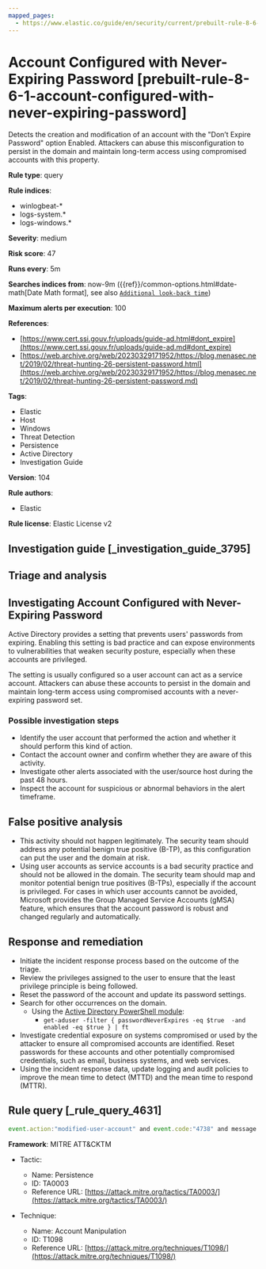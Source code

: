 ```yaml
---
mapped_pages:
  - https://www.elastic.co/guide/en/security/current/prebuilt-rule-8-6-1-account-configured-with-never-expiring-password.html
---
```


# Account Configured with Never-Expiring Password [prebuilt-rule-8-6-1-account-configured-with-never-expiring-password]

Detects the creation and modification of an account with the "Don’t Expire Password" option Enabled. Attackers can abuse this misconfiguration to persist in the domain and maintain long-term access using compromised accounts with this property.

**Rule type**: query

**Rule indices**:

* winlogbeat-*
* logs-system.*
* logs-windows.*

**Severity**: medium

**Risk score**: 47

**Runs every**: 5m

**Searches indices from**: now-9m ({{ref}}/common-options.html#date-math[Date Math format], see also [`Additional look-back time`](docs-content://solutions/security/detect-and-alert/create-detection-rule.md#rule-schedule))

**Maximum alerts per execution**: 100

**References**:

* [https://www.cert.ssi.gouv.fr/uploads/guide-ad.html#dont_expire](https://www.cert.ssi.gouv.fr/uploads/guide-ad.md#dont_expire)
* [https://web.archive.org/web/20230329171952/https://blog.menasec.net/2019/02/threat-hunting-26-persistent-password.html](https://web.archive.org/web/20230329171952/https://blog.menasec.net/2019/02/threat-hunting-26-persistent-password.md)

**Tags**:

* Elastic
* Host
* Windows
* Threat Detection
* Persistence
* Active Directory
* Investigation Guide

**Version**: 104

**Rule authors**:

* Elastic

**Rule license**: Elastic License v2

## Investigation guide [_investigation_guide_3795]

## Triage and analysis

## Investigating Account Configured with Never-Expiring Password

Active Directory provides a setting that prevents users' passwords from expiring. Enabling this setting is bad practice and can expose environments to vulnerabilities that weaken security posture, especially when these accounts are privileged.

The setting is usually configured so a user account can act as a service account. Attackers can abuse these accounts to persist in the domain and maintain long-term access using compromised accounts with a never-expiring password set.

### Possible investigation steps

- Identify the user account that performed the action and whether it should perform this kind of action.
- Contact the account owner and confirm whether they are aware of this activity.
- Investigate other alerts associated with the user/source host during the past 48 hours.
- Inspect the account for suspicious or abnormal behaviors in the alert timeframe.

## False positive analysis

- This activity should not happen legitimately. The security team should address any potential benign true positive (B-TP), as this configuration can put the user and the domain at risk.
- Using user accounts as service accounts is a bad security practice and should not be allowed in the domain. The security team should map and monitor potential benign true positives (B-TPs), especially if the account is privileged. For cases in which user accounts cannot be avoided, Microsoft provides the Group Managed Service Accounts (gMSA) feature, which ensures that the account password is robust and changed regularly and automatically.

## Response and remediation

- Initiate the incident response process based on the outcome of the triage.
- Review the privileges assigned to the user to ensure that the least privilege principle is being followed.
- Reset the password of the account and update its password settings.
- Search for other occurrences on the domain.
    - Using the [Active Directory PowerShell module](https://docs.microsoft.com/en-us/powershell/module/activedirectory/get-aduser):
        - `get-aduser -filter { passwordNeverExpires -eq $true  -and enabled -eq $true } | ft`
- Investigate credential exposure on systems compromised or used by the attacker to ensure all compromised accounts are identified. Reset passwords for these accounts and other potentially compromised credentials, such as email, business systems, and web services.
- Using the incident response data, update logging and audit policies to improve the mean time to detect (MTTD) and the mean time to respond (MTTR).

## Rule query [_rule_query_4631]

```js
event.action:"modified-user-account" and event.code:"4738" and message:"'Don't Expire Password' - Enabled" and not user.id:"S-1-5-18"
```

**Framework**: MITRE ATT&CKTM

* Tactic:

    * Name: Persistence
    * ID: TA0003
    * Reference URL: [https://attack.mitre.org/tactics/TA0003/](https://attack.mitre.org/tactics/TA0003/)

* Technique:

    * Name: Account Manipulation
    * ID: T1098
    * Reference URL: [https://attack.mitre.org/techniques/T1098/](https://attack.mitre.org/techniques/T1098/)



